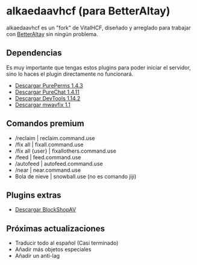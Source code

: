 # alkaedaavhcf (para BetterAltay)
alkaedaavhcf es un "fork" de VitalHCF, diseñado y arreglado para trabajar con [BetterAltay](https://github.com/Benedikt05/BetterAltay) sin ningún problema.

## Dependencias
Es muy importante que tengas estos plugins para poder iniciar el servidor, sino lo haces el plugin directamente no funcionará.
 - [Descargar PurePerms 1.4.3](https://files.catbox.moe/4ljd2b.phar)
 - [Descargar PureChat 1.4.11](https://files.catbox.moe/y8fxjd.phar)
 - [Descargar DevTools 1.14.2](https://files.catbox.moe/63dgv0.phar)
 - [Descargar mwavfix 1.1](https://files.catbox.moe/oa4agr.phar)

## Comandos premium
- /reclaim | reclaim.command.use
- /fix all | fixall.command.use
- /fix all {user} | fixallothers.command.use
- /feed | feed.command.use
- /autofeed | autofeed.command.use
- /near | near.command.use
- Bola de nieve | snowball.use (no es comando jiji)

## Plugins extras
- [Descargar BlockShopAV](https://github.com/nmoralesFZ/BlockShopAV)

## Próximas actualizaciones
- Traducir todo al español (Casi terminado)
- Añadir más objetos especiales
- Añadir un anti-lag
